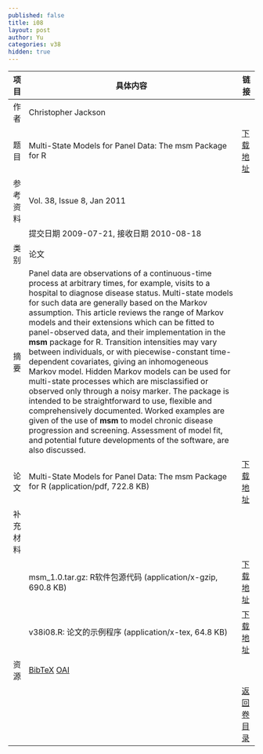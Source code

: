```yaml
---
published: false
title: i08
layout: post
author: Yu
categories: v38
hidden: true
---
```


| 项目 | 具体内容 | 链接 |
|---:|---|---|
| 作者 | Christopher Jackson| |
| 题目 |Multi-State Models for Panel Data: The msm Package for R | [下载地址](http://www.jstatsoft.org/v38/i08/paper) |
| 参考资料 |Vol. 38, Issue 8, Jan 2011 | |
| | 提交日期 2009-07-21, 接收日期 2010-08-18| | 
| 类别 | 论文| |
| 摘要 | Panel data are observations of a continuous-time process at arbitrary times, for example, visits to a hospital to diagnose disease status. Multi-state models for such data are generally based on the Markov assumption. This article reviews the range of Markov models and their extensions which can be fitted to panel-observed data, and their implementation in the <b>msm</b> package for R. Transition intensities may vary between individuals, or with piecewise-constant time-dependent covariates, giving an inhomogeneous Markov model. Hidden Markov models can be used for multi-state processes which are misclassified or observed only through a noisy marker. The package is intended to be straightforward to use, flexible and comprehensively documented. Worked examples are given of the use of <b>msm</b> to model chronic disease progression and screening. Assessment of model fit, and potential future developments of the software, are also discussed.| |
| 论文 | Multi-State Models for Panel Data: The msm Package for R  (application/pdf, 722.8 KB)| [下载地址](http://www.jstatsoft.org/v38/i08/paper) |
| 补充材料 | | |
| |msm_1.0.tar.gz: R软件包源代码  (application/x-gzip, 690.8 KB)|  [下载地址](http://www.jstatsoft.org/v38/i08/supp/1) |
| |v38i08.R:       论文的示例程序  (application/x-tex, 64.8 KB)|  [下载地址](http://www.jstatsoft.org/v38/i08/supp/2) |
| 资源 | [BibTeX](http://www.jstatsoft.org/v38/i08/bibtex) [OAI](http://www.jstatsoft.org/oai?verb=GetRecord&identifier=oai.jstatsoft/v38/i08&prefix=oai_dc)| |
| |  | [返回卷目录]({{site.baseurl}}/volume/v38.html) |